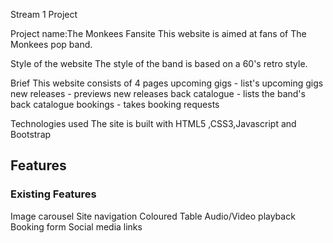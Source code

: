 Stream 1 Project

Project name:The Monkees Fansite
This website is aimed at fans of The Monkees pop band.

Style of the website
The style of the band is based on a 60's retro style.
  
Brief
This website consists of 4 pages
upcoming gigs - list's upcoming gigs
new releases - previews new releases
back catalogue - lists the band's back catalogue 
bookings - takes booking requests
  
Technologies used
The site is built with HTML5 ,CSS3,Javascript and Bootstrap 

## Features
### Existing Features
Image carousel
Site navigation 
Coloured Table
Audio/Video playback
Booking form
Social media links 
 

 